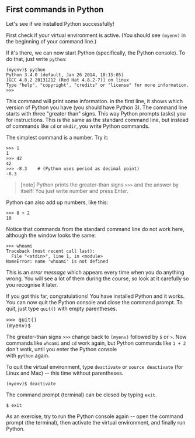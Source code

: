 ## First commands in Python

Let's see if we installed Python successfully!

First check if your virtual environment is active. (You should see `(myenv)`
in the beginning of your command line.)

If it's there, we can now start Python (specifically, the Python console).
To do that, just write `python`:


``` plain
(myenv)$ python
Python 3.4.0 (default, Jan 26 2014, 18:15:05)
[GCC 4.8.2 20131212 (Red Hat 4.8.2-7)] on linux
Type "help", "copyright", "credits" or "license" for more information.
>>>
```

This command will print some information.
in the first line, it shows which version of Python you have 
(you should have Python 3).
The command line starts with three "greater than" signs.
This way Python prompts (asks) you for instructions.
This is the same as the standard command line, but instead of commands
like `cd` or `mkdir`, you write Python commands.

The simplest command is a number. Try it:

```pycon
>>> 1
1
>>> 42
42
>>> -8.3    # (Python uses period as decimal point)
-8.3
```

> [note]
> Python prints the greater-than signs `>>>` and the answer by itself!
> You just write number and press Enter.

Python can also add up numbers, like this:

```pycon
>>> 8 + 2
10
```

Notice that commands from the standard command line do not work here,
although the window looks the same:

```pycon
>>> whoami
Traceback (most recent call last):
  File "<stdin>", line 1, in <module>
NameError: name 'whoami' is not defined
```

This is an *error message* which appears every time when you
do anything wrong.
You will see a lot of them during the course,
so look at it carefully so you recognise it later.

If you got this far, congratulations!
You have installed Python and it works.
You can now quit the Python console and close the command prompt.
To quit, just type `quit()` with empty parentheses. 


<div class="highlight"><pre>
<span class="gp">&gt;&gt;&gt;</span> quit()
<span class="gp">(myenv)$</span>
</pre></div>

The greater-than signs `>>>` change back to `(myenv)` 
followed by `$` or `>`.
Now commands like `whoami` and `cd` work again, but Python
commands like `1 + 2` don't wotk, until you enter the Python console  
with `python` again.

To quit the virtual environment, type `deactivate` or `source deactivate` 
(for Linux and Mac) -- this time without parentheses.

```console
(myenv)$ deactivate
```

The command prompt (terminal) can be closed by typing `exit`.

```console
$ exit
```

As an exercise, try to run the Python console again -- open the command prompt 
(the terminal), then activate the virtual environment, and finally run Python.

